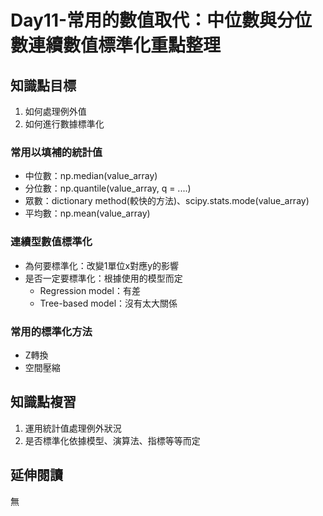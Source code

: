 # Day11-常用的數值取代：中位數與分位數連續數值標準化重點整理
## 知識點目標
1. 如何處理例外值
2. 如何進行數據標準化

### 常用以填補的統計值
- 中位數：np.median(value_array)
- 分位數：np.quantile(value_array, q = ....)
- 眾數：dictionary method(較快的方法)、scipy.stats.mode(value_array)
- 平均數：np.mean(value_array)

### 連續型數值標準化
- 為何要標準化：改變1單位x對應y的影響
- 是否一定要標準化：根據使用的模型而定
    - Regression model：有差
    - Tree-based model：沒有太大關係

### 常用的標準化方法
- Z轉換
- 空間壓縮

## 知識點複習
1. 運用統計值處理例外狀況
2. 是否標準化依據模型、演算法、指標等等而定

## 延伸閱讀
無
